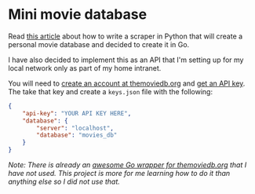 # Mini movie database

Read [this article](https://towardsdatascience.com/step-by-step-guide-to-build-your-own-mini-imdb-database-fc39af27d21b) about how to write a scraper in Python that will create a personal movie database and decided to create it in Go.

I have also decided to implement this as an API that I'm setting up for my local network only as part of my home intranet. 

You will need to [create an account at themoviedb.org](https://www.themoviedb.org/account/signup) and [get an API key](https://developers.themoviedb.org/3/getting-started/introduction). The take that key and create a `keys.json` file with the following:

```json
{
    "api-key": "YOUR API KEY HERE",
    "database": {
        "server": "localhost",
        "database": "movies_db"
    }
}
```

*Note: There is already an [awesome Go wrapper for themoviedb.org](https://github.com/ryanbradynd05/go-tmdb/) that I have not used. This project is more for me learning how to do it than anything else so I did not use that.*
